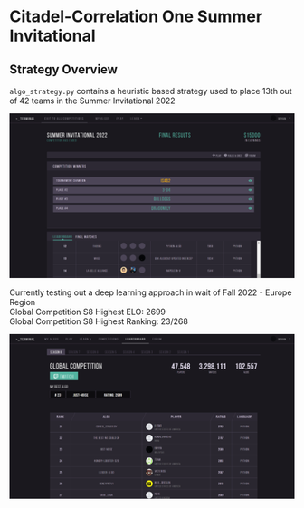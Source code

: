 # Citadel-Correlation One Summer Invitational

## Strategy Overview

`algo_strategy.py` contains a heuristic based strategy used to place 13th out of 42 teams in the Summer Invitational 2022

![Summer Invitational](Terminal.png)

Currently testing out a deep learning approach in wait of Fall 2022 - Europe Region \
Global Competition S8 Highest ELO: 2699 \
Global Competition S8 Highest Ranking: 23/268

![Global Competition](Terminal1.png)
